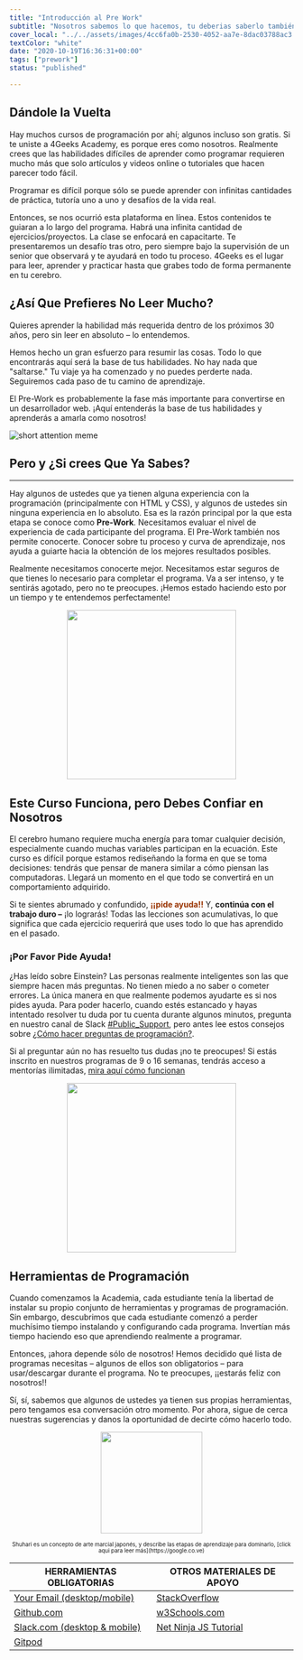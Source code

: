 ```yaml
---
title: "Introducción al Pre Work"
subtitle: "Nosotros sabemos lo que hacemos, tu deberias saberlo también.  Conoce el proceso que hemos pulido para que puedas aprender 2 años de contenido en unas pocas semanas."
cover_local: "../../assets/images/4cc6fa0b-2530-4052-aa7e-8dac03788ac3.png"
textColor: "white"
date: "2020-10-19T16:36:31+00:00"
tags: ["prework"]
status: "published"

---
```


## Dándole la Vuelta


Hay muchos cursos de programación por ahí; algunos incluso son gratis.  Si te uniste a 4Geeks Academy, es porque eres como nosotros.  Realmente crees que las habilidades difíciles de aprender como programar requieren mucho más que solo artículos y videos online o tutoriales que hacen parecer todo fácil.

Programar es difícil porque sólo se puede aprender con infinitas cantidades de práctica, tutoría uno a uno y desafíos de la vida real.

Entonces, se nos ocurrió esta plataforma en línea.  Estos contenidos te guiaran a lo largo del programa.  Habrá una infinita cantidad de ejercicios/proyectos.  La clase se enfocará en capacitarte.  Te presentaremos un desafío tras otro, pero siempre bajo la supervisión de un senior que observará y te ayudará en todo tu proceso.  4Geeks es el lugar para leer, aprender y practicar hasta que grabes todo de forma permanente en tu cerebro.

## ¿Así Que Prefieres No Leer Mucho?

Quieres aprender la habilidad más requerida dentro de los próximos 30 años, pero sin leer en absoluto – lo entendemos.

Hemos hecho un gran esfuerzo para resumir las cosas. Todo lo que encontrarás aquí será la base de tus habilidades.  No hay nada que "saltarse."  Tu viaje ya ha comenzado y no puedes perderte nada.  Seguiremos cada paso de tu camino de aprendizaje.  

El Pre-Work es probablemente la fase más importante para convertirse en un desarrollador web.  ¡Aquí entenderás la base de tus habilidades y aprenderás a amarla como nosotros!

![short attention meme](https://storage.googleapis.com/breathecode-asset-images/bb6d0a69f230538b3919884a40a3bc586d64098f6b44283f4be37fe5802502a0.jpeg?raw=true)

## Pero y ¿Si crees Que Ya Sabes?
<hr>

Hay algunos de ustedes que ya tienen alguna experiencia con la programación (principalmente con HTML y CSS), y algunos de ustedes sin ninguna experiencia en lo absoluto.  Esa es la razón principal por la que esta etapa se conoce como **Pre-Work**.  Necesitamos evaluar el nivel de experiencia de cada participante del programa.  El Pre-Work también nos permite conocerte. Conocer sobre tu proceso y curva de aprendizaje, nos ayuda a guiarte hacia la obtención de los mejores resultados posibles.

Realmente necesitamos conocerte mejor.  Necesitamos estar seguros de que tienes lo necesario para completar el programa.  Va a ser intenso, y te sentirás agotado, pero no te preocupes. ¡Hemos estado haciendo esto por un tiempo y te entendemos perfectamente!

<p style="text-align:center">
    <img class="my-class" src="https://github.com/breatheco-de/content/blob/master/src/content/lesson/../../assets/images/bd90ba64-ded5-4fb2-b23f-7d297125e3a5.jpeg?raw=true" width="300">
</p>

## Este Curso Funciona, pero Debes Confiar en Nosotros

El cerebro humano requiere mucha energía para tomar cualquier decisión, especialmente cuando muchas variables participan en la ecuación.  Este curso es difícil porque estamos rediseñando la forma en que se toma decisiones: tendrás que pensar de manera similar a cómo piensan las computadoras.  Llegará un momento en el que todo se convertirá en un comportamiento adquirido.

Si te sientes abrumado y confundido, <span style="color:#993300">**¡¡pide ayuda!!**</span> Y, **continúa con el trabajo duro –** ¡lo lograrás!  Todas las lecciones son acumulativas, lo que significa que cada ejercicio requerirá que uses todo lo que has aprendido en el pasado.

### ¡Por Favor Pide Ayuda!

¿Has leído sobre Einstein?  Las personas realmente inteligentes son las que siempre hacen más preguntas. No tienen miedo a no saber o cometer errores. La única manera en que realmente podemos ayudarte es si nos pides ayuda. Para poder hacerlo, cuando estés estancado y hayas intentado resolver tu duda por tu cuenta durante algunos minutos, pregunta en nuestro canal de Slack [#Public_Support](https://4geeksacademy.slack.com/archives/CAZ9W99U4), pero antes lee estos consejos sobre [¿Cómo hacer preguntas de programación?](https://content.breatheco.de/how-to/ask). 

Si al preguntar aún no has resuelto tus dudas ¡no te preocupes! Si estás inscrito en nuestros programas de 9 o 16 semanas, tendrás acceso a mentorías ilimitadas, [mira aquí cómo funcionan](https://storage.cloud.google.com/4geeks-academy-website/syllabus/madrid-spain/madrid-infografia-mentorias.pdf)

<p style="text-align:center">
    <img class="my-class" src="https://github.com/breatheco-de/content/blob/master/src/content/lesson/../../assets/images/5f5f59bc-9efa-4ee9-bce6-6af9eedb4738.jpeg?raw=true" width="300">
</p>

## Herramientas de Programación

Cuando comenzamos la Academia, cada estudiante tenía la libertad de instalar su propio conjunto de herramientas y programas de programación. Sin embargo, descubrimos que cada estudiante comenzó a perder muchísimo tiempo instalando y configurando cada programa.  Invertían más tiempo haciendo eso que aprendiendo realmente a programar.

Entonces, ¡ahora depende sólo de nosotros! Hemos decidido qué lista de programas necesitas – algunos de ellos son obligatorios – para usar/descargar durante el programa. No te preocupes, ¡¡estarás feliz con nosotros!!

Sí, sí, sabemos que algunos de ustedes ya tienen sus propias herramientas, pero tengamos esa conversación otro momento.  Por ahora, sigue de cerca nuestras sugerencias y danos la oportunidad de decirte cómo hacerlo todo. 

<p style="text-align:center">
    <img class="my-class" src="https://github.com/breatheco-de/content/blob/master/src/content/lesson/../../assets/images/59bf0e4e-f5cf-410c-b2bc-fdc7472e7cdc.jpeg?raw=true" width="180">
</p>
<p style="text-align:center;">
    <sub><sup>Shuhari es un concepto de arte marcial japonés, y describe las etapas de aprendizaje para dominarlo, [click aqui para leer más](https://google.co.ve)</sup></sub>
</p>


| HERRAMIENTAS OBLIGATORIAS                                 | OTROS MATERIALES DE APOYO  |
| --------------------------------------------------------  | ------------------------  |
| [Your Email (desktop/mobile)](#)                          | [StackOverflow](https://stackoverflow.com) |
| [Github.com](https://github.com)                          | [w3Schools.com](https://w3schools.com) |
| [Slack.com (desktop & mobile)](4geeksacademy.slack.com)   | [Net Ninja JS Tutorial](https://www.youtube.com/watch?v=qoSksQ4s_hg) |
| [Gitpod](https://gitpod.io/)                              |   |

